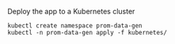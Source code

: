 Deploy the app to a Kubernetes cluster

```
kubectl create namespace prom-data-gen
kubectl -n prom-data-gen apply -f kubernetes/
```

